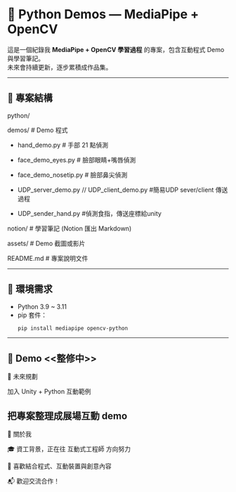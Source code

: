 # 🐍 Python Demos — MediaPipe + OpenCV

這是一個紀錄我 **MediaPipe + OpenCV 學習過程** 的專案，包含互動程式 Demo 與學習筆記。  
未來會持續更新，逐步累積成作品集。

---

## 📂 專案結構
python/

demos/ # Demo 程式

- hand_demo.py # 手部 21 點偵測

- face_demo_eyes.py # 臉部眼睛+嘴唇偵測

- face_demo_nosetip.py # 臉部鼻尖偵測

- UDP_server_demo.py // UDP_client_demo.py #簡易UDP sever/client 傳送過程

- UDP_sender_hand.py #偵測食指，傳送座標給unity

notion/ # 學習筆記 (Notion 匯出 Markdown)

assets/ # Demo 截圖或影片

README.md # 專案說明文件

---

## 🚀 環境需求
- Python 3.9 ~ 3.11
- pip 套件：
  ```bash
  pip install mediapipe opencv-python

---
🎥 Demo
 <<整修中>>
---
📌 未來規劃

 加入 Unity + Python 互動範例

 把專案整理成展場互動 demo
---
🙋 關於我

🎓 資工背景，正在往 互動式工程師 方向努力

🎨 喜歡結合程式、互動裝置與創意內容

📬 歡迎交流合作！
